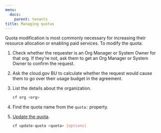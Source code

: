 ```yaml
---
menu:
  docs:
    parent: tenants
title: Managing quotas
---
```


Quota modification is most commonly necessary for increasing their resource allocation or enabling paid services. To modify the quota:

1. Check whether the requester is an Org Manager or System Owner for that org. If they're not, ask them to get an Org Manager or System Owner to confirm the request.
1. Ask the cloud.gov BU to calculate whether the request would cause them to go over their usage budget in the agreement.
1. List the details about the organization.

    ```sh
    cf org <org>
    ```

1. Find the quota name from the `quota:` property.
1. [Update the quota](https://docs.cloudfoundry.org/adminguide/quota-plans.html#update-quota).

    ```sh
    cf update-quota <quota> [options]
    ```
